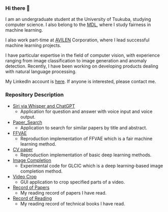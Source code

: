 ### Hi there 👋

I am an undergraduate student at the University of Tsukuba, studying computer science. I also belong to the [MDL](https://www.mdl.cs.tsukuba.ac.jp/), where I study fairness in machine learning.


I also work part-time at [AVILEN](https://avilen.co.jp/) Corporation, where I lead successful machine learning projects.

I have particular expertise in the field of computer vision, with experience ranging from image classification to image generation and anomaly detection. Recently, I have been working on developing products dealing with natural language processing.


My LinkedIn account is [here](https://www.linkedin.com/in/nozomu-koujiguchi-a9142b26a/). If anyone is interested, please contact me.

### Repository Description
- [Siri via Whisper and ChatGPT](https://github.com/nomnomnonono/Siri-via-Whisper-and-ChatGPT)
  - Application for question and answer with voice input and voice output.
- [Paper_Search](https://github.com/nomnomnonono/Paper-Search)
  - Application to search for similar papers by title and abstract.
- [FFVAE](https://github.com/nomnomnonono/FFVAE)
  - Reproduction implementation of FFVAE which is a fair machine learning method.
- [CV paper](https://github.com/nomnomnonono/CV-paper)
  - Reproduction implementation of basic deep learning methods.
- [Image Completion](https://github.com/nomnomnonono/Image-Completion)
  - Experimental code for GLCIC which is a deep learning-based image completion method.
- [Video Crop](https://github.com/nomnomnonono/Video-Crop)
  - GUI application to crop specified parts of a video.
- [Record of Papers](https://github.com/nomnomnonono/Record-of-Papers)
  - My reading record of papers I have read.
- [Record of Reading](https://github.com/nomnomnonono/Record-of-Reading)
  - My reading record of technical books I have read.
